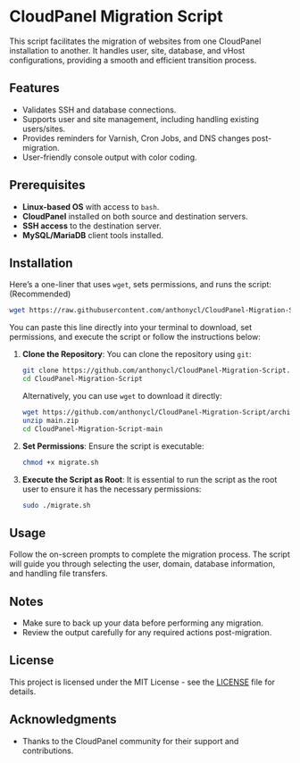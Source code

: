 # CloudPanel Migration Script

This script facilitates the migration of websites from one CloudPanel installation to another. It handles user, site, database, and vHost configurations, providing a smooth and efficient transition process.

## Features
- Validates SSH and database connections.
- Supports user and site management, including handling existing users/sites.
- Provides reminders for Varnish, Cron Jobs, and DNS changes post-migration.
- User-friendly console output with color coding.

## Prerequisites
- **Linux-based OS** with access to `bash`.
- **CloudPanel** installed on both source and destination servers.
- **SSH access** to the destination server.
- **MySQL/MariaDB** client tools installed.

## Installation

Here’s a one-liner that uses `wget`, sets permissions, and runs the script: (Recommended)

```bash
wget https://raw.githubusercontent.com/anthonycl/CloudPanel-Migration-Script/refs/heads/main/migrate.sh && chmod +x migrate.sh && sudo ./migrate.sh
```

You can paste this line directly into your terminal to download, set permissions, and execute the script or follow the instructions below:

1. **Clone the Repository**:
   You can clone the repository using `git`:
   ```bash
   git clone https://github.com/anthonycl/CloudPanel-Migration-Script.git
   cd CloudPanel-Migration-Script
   ```

   Alternatively, you can use `wget` to download it directly:
   ```bash
   wget https://github.com/anthonycl/CloudPanel-Migration-Script/archive/refs/heads/main.zip
   unzip main.zip
   cd CloudPanel-Migration-Script-main
   ```

2. **Set Permissions**:
   Ensure the script is executable:
   ```bash
   chmod +x migrate.sh
   ```

3. **Execute the Script as Root**:
   It is essential to run the script as the root user to ensure it has the necessary permissions:
   ```bash
   sudo ./migrate.sh
   ```

## Usage
Follow the on-screen prompts to complete the migration process. The script will guide you through selecting the user, domain, database information, and handling file transfers.

## Notes
- Make sure to back up your data before performing any migration.
- Review the output carefully for any required actions post-migration.

## License
This project is licensed under the MIT License - see the [LICENSE](LICENSE) file for details.

## Acknowledgments
- Thanks to the CloudPanel community for their support and contributions.